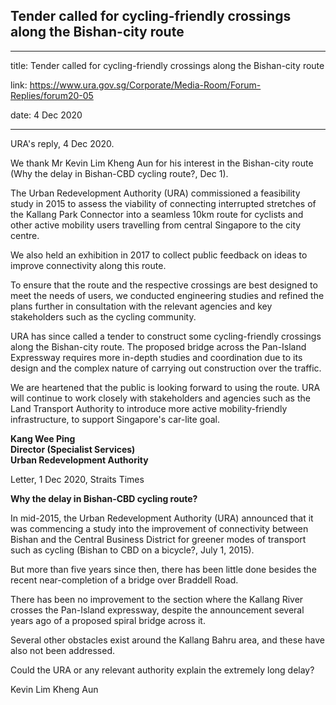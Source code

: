 ## Tender called for cycling-friendly crossings along the Bishan-city route
---
title: Tender called for cycling-friendly crossings along the Bishan-city route

link: https://www.ura.gov.sg/Corporate/Media-Room/Forum-Replies/forum20-05

date: 4 Dec 2020

---

URA's reply, 4 Dec 2020.

We thank Mr Kevin Lim Kheng Aun for his interest in the Bishan-city route (Why the delay in Bishan-CBD cycling route?, Dec 1).

The Urban Redevelopment Authority (URA) commissioned a feasibility study in 2015 to assess the viability of connecting interrupted stretches of the Kallang Park Connector into a seamless 10km route for cyclists and other active mobility users travelling from central Singapore to the city centre.

We also held an exhibition in 2017 to collect public feedback on ideas to improve connectivity along this route.

To ensure that the route and the respective crossings are best designed to meet the needs of users, we conducted engineering studies and refined the plans further in consultation with the relevant agencies and key stakeholders such as the cycling community.

URA has since called a tender to construct some cycling-friendly crossings along the Bishan-city route. The proposed bridge across the Pan-Island Expressway requires more in-depth studies and coordination due to its design and the complex nature of carrying out construction over the traffic.

We are heartened that the public is looking forward to using the route. URA will continue to work closely with stakeholders and agencies such as the Land Transport Authority to introduce more active mobility-friendly infrastructure, to support Singapore's car-lite goal.

**Kang Wee Ping  
Director (Specialist Services)  
Urban Redevelopment Authority**



Letter, 1 Dec 2020, Straits Times

**Why the delay in Bishan-CBD cycling route?**

In mid-2015, the Urban Redevelopment Authority (URA) announced that it was commencing a study into the improvement of connectivity between Bishan and the Central Business District for greener modes of transport such as cycling (Bishan to CBD on a bicycle?, July 1, 2015).

But more than five years since then, there has been little done besides the recent near-completion of a bridge over Braddell Road.

There has been no improvement to the section where the Kallang River crosses the Pan-Island expressway, despite the announcement several years ago of a proposed spiral bridge across it.

Several other obstacles exist around the Kallang Bahru area, and these have also not been addressed.

Could the URA or any relevant authority explain the extremely long delay?

Kevin Lim Kheng Aun